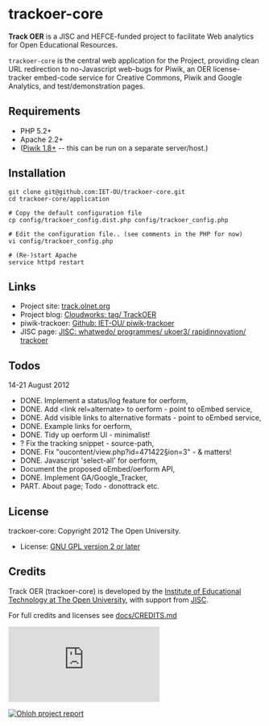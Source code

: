 trackoer-core
=============

__Track OER__ is a JISC and HEFCE-funded project to facilitate Web analytics for Open Educational Resources.

`trackoer-core` is the central web application for the Project, providing clean
URL redirection to no-Javascript web-bugs for Piwik, an OER license-tracker embed-code service
for Creative Commons, Piwik and Google Analytics, and test/demonstration pages.

## Requirements

 * PHP 5.2+
 * Apache 2.2+
 * ([Piwik 1.8+][piwik] -- this can be run on a separate server/host.)

## Installation

    git clone git@github.com:IET-OU/trackoer-core.git
    cd trackoer-core/application
    
    # Copy the default configuration file
    cp config/trackoer_config.dist.php config/trackoer_config.php
    
    # Edit the configuration file.. (see comments in the PHP for now)
    vi config/trackoer_config.php
    
    # (Re-)start Apache
    service httpd restart

## Links

 * Project site: [track.olnet.org](http://track.olnet.org/)
 * Project blog: [Cloudworks: tag/ TrackOER][blog]
 * piwik-trackoer:  [Github: IET-OU/ piwik-trackoer](https://github.com/IET-OU/piwik-trackoer)
 * JISC page: [JISC: whatwedo/ programmes/ ukoer3/ rapidinnovation/ trackoer][jisc-page]


## Todos
14-21 August 2012

* DONE. Implement a status/log feature for oerform,
* DONE. Add &lt;link rel=alternate> to oerform - point to oEmbed service,
* DONE. Add visible links to alternative formats - point to oEmbed service,
* DONE. Example links for oerform,
* DONE. Tidy up oerform UI - minimalist!
* ? Fix the tracking snippet - source-path,
* DONE. Fix "oucontent/view.php?id=471422§ion=3" - &amp; matters!
* DONE. Javascript 'select-all' for oerform,
* Document the proposed oEmbed/oerform API,
* DONE. Implement GA/Google_Tracker,
* PART. About page; Todo - donottrack etc.


## License

trackoer-core: Copyright 2012 The Open University.

* License:  [GNU GPL version 2 or later][gpl2]

## Credits

Track OER (trackoer-core) is developed by the [Institute of Educational Technology at The Open University](http://iet.open.ac.uk),
with support from [JISC](http://jisc.ac.uk).

For full credits and licenses see [docs/CREDITS.md][credit]


![][piwik-bug]

[![Ohloh project report][ohloh-icon]][ohloh]
<!-- [![License: GPL v2 +][gpl-icon]][gpl2]  [![Build Status][travis-icon]][travis] -->


[blog]: http://cloudworks.ac.uk/tag/view/TrackOER
[jisc-page]: http://jisc.ac.uk/whatwedo/programmes/ukoer3/rapidinnovation/trackoer.aspx
[piwik]: http://piwik.org/
[credit]: https://github.com/IET-OU/trackoer-core/tree/master/docs/CREDITS.md
[gpl2]: http://gnu.org/licenses/gpl-2.0.html
[gpl-icon]: http://www.gnu.org/graphics/gnubanner-2.png
[ohloh]: http://www.ohloh.net/p/trackoer-core?ref=github "Ohloh project report for Track OER"
[ohloh-icon]: https://www.ohloh.net/p/trackoer-core/widgets/project_thin_badge.gif
[travis]: http://travis-ci.org/cdnjs/cdnjs
[travis-icon]: https://secure.travis-ci.org/cdnjs/cdnjs.png
[piwik-bug]: http://track.olnet.org/piwik/piwik.php?idsite=1&rec=1
